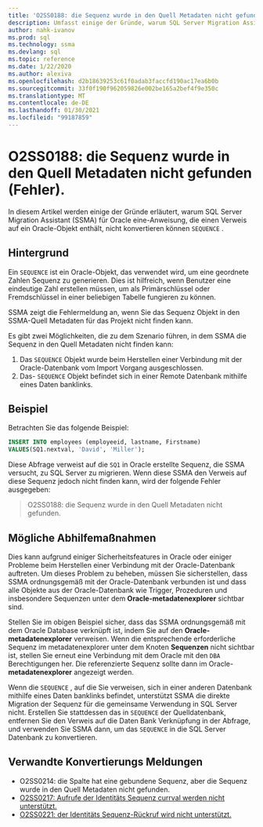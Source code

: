 ```yaml
---
title: 'O2SS0188: die Sequenz wurde in den Quell Metadaten nicht gefunden (Fehler).'
description: Umfasst einige der Gründe, warum SQL Server Migration Assistant (SSMA) für Oracle eine Anweisung nicht konvertieren kann, die Verweis auf ein Oracle-Sequenz Objekt enthält.
author: nahk-ivanov
ms.prod: sql
ms.technology: ssma
ms.devlang: sql
ms.topic: reference
ms.date: 1/22/2020
ms.author: alexiva
ms.openlocfilehash: d2b18639253c61f0adab3faccfd190ac17ea6b0b
ms.sourcegitcommit: 33f0f190f962059826e002be165a2bef4f9e350c
ms.translationtype: MT
ms.contentlocale: de-DE
ms.lasthandoff: 01/30/2021
ms.locfileid: "99187859"
---
```

# <a name="o2ss0188-sequence-not-found-in-source-metadata-error"></a>O2SS0188: die Sequenz wurde in den Quell Metadaten nicht gefunden (Fehler).

In diesem Artikel werden einige der Gründe erläutert, warum SQL Server Migration Assistant (SSMA) für Oracle eine-Anweisung, die einen Verweis auf ein Oracle-Objekt enthält, nicht konvertieren können `SEQUENCE` .

## <a name="background"></a>Hintergrund

Ein `SEQUENCE` ist ein Oracle-Objekt, das verwendet wird, um eine geordnete Zahlen Sequenz zu generieren. Dies ist hilfreich, wenn Benutzer eine eindeutige Zahl erstellen müssen, um als Primärschlüssel oder Fremdschlüssel in einer beliebigen Tabelle fungieren zu können.

SSMA zeigt die Fehlermeldung an, wenn Sie das Sequenz Objekt in den SSMA-Quell Metadaten für das Projekt nicht finden kann.

Es gibt zwei Möglichkeiten, die zu dem Szenario führen, in dem SSMA die Sequenz in den Quell Metadaten nicht finden kann:

1. Das `SEQUENCE` Objekt wurde beim Herstellen einer Verbindung mit der Oracle-Datenbank vom Import Vorgang ausgeschlossen.
2. Das- `SEQUENCE` Objekt befindet sich in einer Remote Datenbank mithilfe eines Daten banklinks.

## <a name="example"></a>Beispiel

Betrachten Sie das folgende Beispiel:

```sql
INSERT INTO employees (employeeid, lastname, Firstname)
VALUES(SQ1.nextval, 'David', 'Miller');
```

Diese Abfrage verweist auf die `SQ1` in Oracle erstellte Sequenz, die SSMA versucht, zu SQL Server zu migrieren. Wenn diese SSMA den Verweis auf diese Sequenz jedoch nicht finden kann, wird der folgende Fehler ausgegeben:

> O2SS0188: die Sequenz wurde in den Quell Metadaten nicht gefunden.

## <a name="possible-remedies"></a>Mögliche Abhilfemaßnahmen

Dies kann aufgrund einiger Sicherheitsfeatures in Oracle oder einiger Probleme beim Herstellen einer Verbindung mit der Oracle-Datenbank auftreten. Um dieses Problem zu beheben, müssen Sie sicherstellen, dass SSMA ordnungsgemäß mit der Oracle-Datenbank verbunden ist und dass alle Objekte aus der Oracle-Datenbank wie Trigger, Prozeduren und insbesondere Sequenzen unter dem **Oracle-metadatenexplorer** sichtbar sind.

Stellen Sie im obigen Beispiel sicher, dass das SSMA ordnungsgemäß mit dem Oracle Database verknüpft ist, indem Sie auf den **Oracle-metadatenexplorer** verweisen. Wenn die entsprechende erforderliche Sequenz im metadatenexplorer unter dem Knoten **Sequenzen** nicht sichtbar ist, stellen Sie erneut eine Verbindung mit dem Oracle mit den `DBA` Berechtigungen her. Die referenzierte Sequenz sollte dann im Oracle- **metadatenexplorer** angezeigt werden.

Wenn die `SEQUENCE` , auf die Sie verweisen, sich in einer anderen Datenbank mithilfe eines Daten banklinks befindet, unterstützt SSMA die direkte Migration der Sequenz für die gemeinsame Verwendung in SQL Server nicht. Erstellen Sie stattdessen das in `SEQUENCE` der Quelldatenbank, entfernen Sie den Verweis auf die Daten Bank Verknüpfung in der Abfrage, und verwenden Sie SSMA dann, um das `SEQUENCE` in die SQL Server Datenbank zu konvertieren.

## <a name="related-conversion-messages"></a>Verwandte Konvertierungs Meldungen

* O2SS0214: die Spalte hat eine gebundene Sequenz, aber die Sequenz wurde in den Quell Metadaten nicht gefunden.
* [O2SS0217: Aufrufe der Identitäts Sequenz currval werden nicht unterstützt.](o2ss0217.md)
* [O2SS0221: der Identitäts Sequenz-Rückruf wird nicht unterstützt.](o2ss0221.md)
